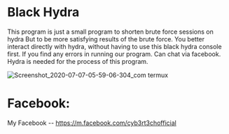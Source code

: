 # Black Hydra
This program is just a small program to shorten brute force sessions on hydra 
But to be more satisfying results of the brute force. You better interact directly with hydra,
without having to use this black hydra console first.
If you find any errors in running our program. Can chat via facebook.
Hydra is needed for the process of this program.

![Screenshot_2020-07-07-05-59-06-304_com termux](https://user-images.githubusercontent.com/60990704/86676117-e95a2000-c017-11ea-957a-502fdacdc87e.jpg)


# Facebook:
My Facebook -- https://m.facebook.com/cyb3rt3chofficial
